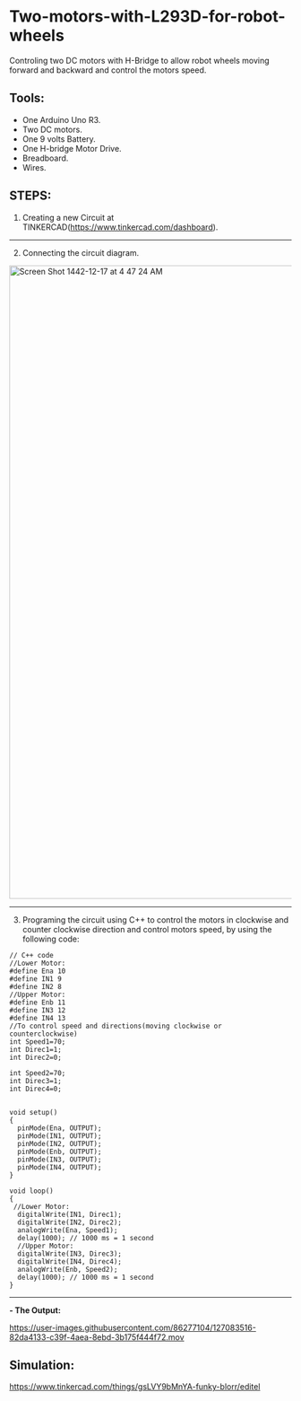 # Two-motors-with-L293D-for-robot-wheels
Controling two DC motors with H-Bridge to allow robot wheels moving forward and backward and control the motors speed.

## **Tools:**
- One Arduino Uno R3.
- Two DC motors.
- One 9 volts Battery.
- One H-bridge Motor Drive.
- Breadboard.
- Wires.

## **STEPS:**

1. Creating a new Circuit at TINKERCAD(https://www.tinkercad.com/dashboard).

---

2. Connecting the circuit diagram.

 <img width="1129" alt="Screen Shot 1442-12-17 at 4 47 24 AM" src="https://user-images.githubusercontent.com/86277104/127082007-133d0ddc-0227-4619-a944-215b384a323d.png">

---

3. Programing the circuit using C++ to control the motors in clockwise and counter clockwise direction and control motors speed, by using the following code:

```
// C++ code
//Lower Motor:
#define Ena 10
#define IN1 9
#define IN2 8
//Upper Motor:
#define Enb 11
#define IN3 12
#define IN4 13
//To control speed and directions(moving clockwise or counterclockwise)
int Speed1=70;
int Direc1=1;
int Direc2=0;

int Speed2=70;
int Direc3=1;
int Direc4=0;


void setup()
{
  pinMode(Ena, OUTPUT);
  pinMode(IN1, OUTPUT);
  pinMode(IN2, OUTPUT);
  pinMode(Enb, OUTPUT);
  pinMode(IN3, OUTPUT);
  pinMode(IN4, OUTPUT);
}

void loop()
{
 //Lower Motor:
  digitalWrite(IN1, Direc1);
  digitalWrite(IN2, Direc2);
  analogWrite(Ena, Speed1);
  delay(1000); // 1000 ms = 1 second
  //Upper Motor:
  digitalWrite(IN3, Direc3);
  digitalWrite(IN4, Direc4);
  analogWrite(Enb, Speed2);
  delay(1000); // 1000 ms = 1 second
}
```

---

**- The Output:** 

https://user-images.githubusercontent.com/86277104/127083516-82da4133-c39f-4aea-8ebd-3b175f444f72.mov



## Simulation:
https://www.tinkercad.com/things/gsLVY9bMnYA-funky-blorr/editel

